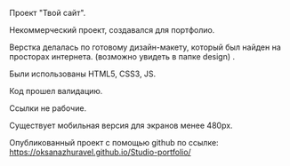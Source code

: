 Проект "Твой сайт".

Некоммерческий проект, создавался для портфолио.

Верстка делалась по готовому дизайн-макету, который был найден на просторах интернета. (возможно увидеть в папке design) .

Были использованы HTML5, CSS3, JS.

Код прошел валидацию.

Ссылки не рабочие.

Существует мобильная версия для экранов менее 480px.

Опубликованный проект с помощью github по ссылке: https://oksanazhuravel.github.io/Studio-portfolio/
